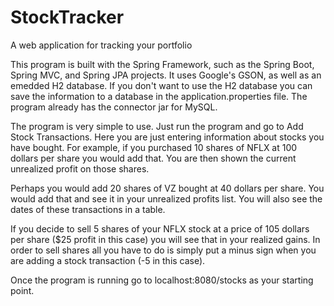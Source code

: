 # StockTracker
A web application for tracking your portfolio

This program is built with the Spring Framework, such as the Spring Boot, Spring MVC, and Spring JPA projects. It uses Google's GSON, as well as an emedded H2 database. If you don't want to use the H2 database you can save the information to a database in the application.properties file. The program already has the connector jar for MySQL.

The program is very simple to use. Just run the program and go to Add Stock Transactions. Here you are just entering information about stocks you have bought. For example, if you purchased 10 shares of NFLX at 100 dollars per share you would add that. You are then shown the current unrealized profit on those shares.

Perhaps you would add 20 shares of VZ bought at 40 dollars per share. You would add that and see it in your unrealized profits list. You will also see the dates of these transactions in a table.

If you decide to sell 5 shares of your NFLX stock at a price of 105 dollars per share ($25 profit in this case) you will see that in your realized gains. In order to sell shares all you have to do is simply put a minus sign when you are adding a stock transaction (-5 in this case).

Once the program is running go to localhost:8080/stocks as your starting point.

